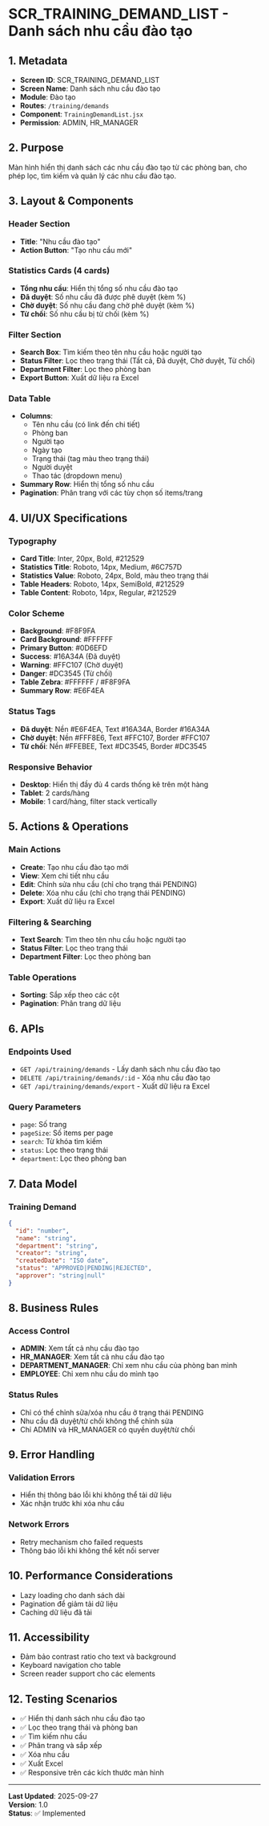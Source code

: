 # SCR_TRAINING_DEMAND_LIST - Danh sách nhu cầu đào tạo

## 1. Metadata
- **Screen ID**: SCR_TRAINING_DEMAND_LIST
- **Screen Name**: Danh sách nhu cầu đào tạo
- **Module**: Đào tạo
- **Routes**: `/training/demands`
- **Component**: `TrainingDemandList.jsx`
- **Permission**: ADMIN, HR_MANAGER

## 2. Purpose
Màn hình hiển thị danh sách các nhu cầu đào tạo từ các phòng ban, cho phép lọc, tìm kiếm và quản lý các nhu cầu đào tạo.

## 3. Layout & Components

### Header Section
- **Title**: "Nhu cầu đào tạo"
- **Action Button**: "Tạo nhu cầu mới"

### Statistics Cards (4 cards)
- **Tổng nhu cầu**: Hiển thị tổng số nhu cầu đào tạo
- **Đã duyệt**: Số nhu cầu đã được phê duyệt (kèm %)
- **Chờ duyệt**: Số nhu cầu đang chờ phê duyệt (kèm %)
- **Từ chối**: Số nhu cầu bị từ chối (kèm %)

### Filter Section
- **Search Box**: Tìm kiếm theo tên nhu cầu hoặc người tạo
- **Status Filter**: Lọc theo trạng thái (Tất cả, Đã duyệt, Chờ duyệt, Từ chối)
- **Department Filter**: Lọc theo phòng ban
- **Export Button**: Xuất dữ liệu ra Excel

### Data Table
- **Columns**:
  - Tên nhu cầu (có link đến chi tiết)
  - Phòng ban
  - Người tạo
  - Ngày tạo
  - Trạng thái (tag màu theo trạng thái)
  - Người duyệt
  - Thao tác (dropdown menu)
- **Summary Row**: Hiển thị tổng số nhu cầu
- **Pagination**: Phân trang với các tùy chọn số items/trang

## 4. UI/UX Specifications

### Typography
- **Card Title**: Inter, 20px, Bold, #212529
- **Statistics Title**: Roboto, 14px, Medium, #6C757D
- **Statistics Value**: Roboto, 24px, Bold, màu theo trạng thái
- **Table Headers**: Roboto, 14px, SemiBold, #212529
- **Table Content**: Roboto, 14px, Regular, #212529

### Color Scheme
- **Background**: #F8F9FA
- **Card Background**: #FFFFFF
- **Primary Button**: #0D6EFD
- **Success**: #16A34A (Đã duyệt)
- **Warning**: #FFC107 (Chờ duyệt)
- **Danger**: #DC3545 (Từ chối)
- **Table Zebra**: #FFFFFF / #F8F9FA
- **Summary Row**: #E6F4EA

### Status Tags
- **Đã duyệt**: Nền #E6F4EA, Text #16A34A, Border #16A34A
- **Chờ duyệt**: Nền #FFF8E6, Text #FFC107, Border #FFC107
- **Từ chối**: Nền #FFEBEE, Text #DC3545, Border #DC3545

### Responsive Behavior
- **Desktop**: Hiển thị đầy đủ 4 cards thống kê trên một hàng
- **Tablet**: 2 cards/hàng
- **Mobile**: 1 card/hàng, filter stack vertically

## 5. Actions & Operations

### Main Actions
- **Create**: Tạo nhu cầu đào tạo mới
- **View**: Xem chi tiết nhu cầu
- **Edit**: Chỉnh sửa nhu cầu (chỉ cho trạng thái PENDING)
- **Delete**: Xóa nhu cầu (chỉ cho trạng thái PENDING)
- **Export**: Xuất dữ liệu ra Excel

### Filtering & Searching
- **Text Search**: Tìm theo tên nhu cầu hoặc người tạo
- **Status Filter**: Lọc theo trạng thái
- **Department Filter**: Lọc theo phòng ban

### Table Operations
- **Sorting**: Sắp xếp theo các cột
- **Pagination**: Phân trang dữ liệu

## 6. APIs

### Endpoints Used
- `GET /api/training/demands` - Lấy danh sách nhu cầu đào tạo
- `DELETE /api/training/demands/:id` - Xóa nhu cầu đào tạo
- `GET /api/training/demands/export` - Xuất dữ liệu ra Excel

### Query Parameters
- `page`: Số trang
- `pageSize`: Số items per page
- `search`: Từ khóa tìm kiếm
- `status`: Lọc theo trạng thái
- `department`: Lọc theo phòng ban

## 7. Data Model

### Training Demand
```json
{
  "id": "number",
  "name": "string",
  "department": "string",
  "creator": "string",
  "createdDate": "ISO date",
  "status": "APPROVED|PENDING|REJECTED",
  "approver": "string|null"
}
```

## 8. Business Rules

### Access Control
- **ADMIN**: Xem tất cả nhu cầu đào tạo
- **HR_MANAGER**: Xem tất cả nhu cầu đào tạo
- **DEPARTMENT_MANAGER**: Chỉ xem nhu cầu của phòng ban mình
- **EMPLOYEE**: Chỉ xem nhu cầu do mình tạo

### Status Rules
- Chỉ có thể chỉnh sửa/xóa nhu cầu ở trạng thái PENDING
- Nhu cầu đã duyệt/từ chối không thể chỉnh sửa
- Chỉ ADMIN và HR_MANAGER có quyền duyệt/từ chối

## 9. Error Handling

### Validation Errors
- Hiển thị thông báo lỗi khi không thể tải dữ liệu
- Xác nhận trước khi xóa nhu cầu

### Network Errors
- Retry mechanism cho failed requests
- Thông báo lỗi khi không thể kết nối server

## 10. Performance Considerations

- Lazy loading cho danh sách dài
- Pagination để giảm tải dữ liệu
- Caching dữ liệu đã tải

## 11. Accessibility

- Đảm bảo contrast ratio cho text và background
- Keyboard navigation cho table
- Screen reader support cho các elements

## 12. Testing Scenarios

- ✅ Hiển thị danh sách nhu cầu đào tạo
- ✅ Lọc theo trạng thái và phòng ban
- ✅ Tìm kiếm nhu cầu
- ✅ Phân trang và sắp xếp
- ✅ Xóa nhu cầu
- ✅ Xuất Excel
- ✅ Responsive trên các kích thước màn hình

---

**Last Updated**: 2025-09-27  
**Version**: 1.0  
**Status**: ✅ Implemented
